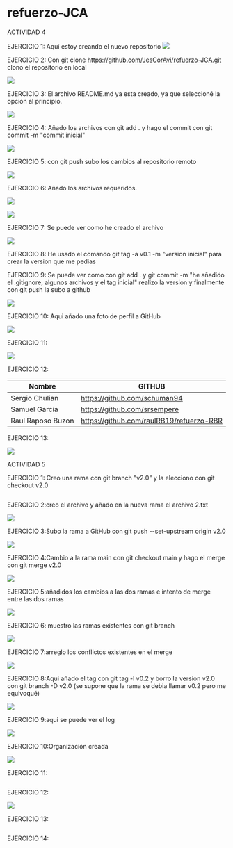 # refuerzo-JCA
ACTIVIDAD 4

EJERCICIO 1: Aquí estoy creando el nuevo repositorio
![](https://github.com/JesCorAvi/refuerzo-JCA/blob/main/capturas/captura%201.png)

EJERCICIO 2: Con git clone https://github.com/JesCorAvi/refuerzo-JCA.git clono el repositorio en local

![](https://github.com/JesCorAvi/refuerzo-JCA/blob/main/capturas/captura%202.png)

EJERCICIO 3: El archivo README.md ya esta creado, ya que seleccioné la opcion al principio.

![](https://github.com/JesCorAvi/refuerzo-JCA/blob/main/capturas/captura%203.png)

EJERCICIO 4: Añado los archivos con git add . y hago el commit con git commit -m "commit inicial"

![](https://github.com/JesCorAvi/refuerzo-JCA/blob/main/capturas/captura%204.1.png)

EJERCICIO 5: con git push subo los cambios al repositorio remoto

![](https://github.com/JesCorAvi/refuerzo-JCA/blob/main/capturas/captura%205.png)

EJERCICIO 6: Añado los archivos requeridos.

![](https://github.com/JesCorAvi/refuerzo-JCA/blob/main/capturas/captura%206.png)

![](https://github.com/JesCorAvi/refuerzo-JCA/blob/main/capturas/captura%206.1.png)

EJERCICIO 7: Se puede ver como he creado el archivo

![](https://github.com/JesCorAvi/refuerzo-JCA/blob/main/capturas/captura%207.png)

EJERCICIO 8: He usado el comando  git tag -a v0.1 -m "version inicial" para crear la version que me pedias

EJERCICIO 9: Se puede ver como con git add . y git commit -m "he añadido el .gitignore, algunos archivos y el tag inicial" realizo la version y finalmente con git push la subo a github

![](https://github.com/JesCorAvi/refuerzo-JCA/blob/main/capturas/captura%209.png)

EJERCICIO 10: Aqui añado una foto de perfil a GitHub

![](https://github.com/JesCorAvi/refuerzo-JCA/blob/main/capturas/captura%2010.png)

EJERCICIO 11:

![](https://github.com/JesCorAvi/refuerzo-JCA/blob/main/capturas/captura%2011.png)

EJERCICIO 12:

|Nombre            | GITHUB                                     |         
|------------------|------------------------------------------- |
|Sergio Chulian    | https://github.com/schuman94               |
|Samuel García     | https://github.com/srsempere               |
|Raul Raposo Buzon |https://github.com/raulRB19/refuerzo-RBR    |

EJERCICIO 13:

![](https://github.com/JesCorAvi/refuerzo-JCA/blob/main/capturas/captura%2013.png)


ACTIVIDAD 5

EJERCICIO 1: Creo una rama con git branch "v2.0" y la elecciono con git checkout v2.0

![]()

EJERCICIO 2:creo el archivo y añado en la nueva rama el archivo 2.txt

![](https://github.com/JesCorAvi/refuerzo-JCA/blob/main/capturas/2%20captura%202%20.png)

EJERCICIO 3:Subo la rama a GitHub con  git push --set-upstream origin v2.0 

![](https://github.com/JesCorAvi/refuerzo-JCA/blob/main/capturas/2%20captura%203.png)

EJERCICIO 4:Cambio a la rama main con git checkout main y hago el merge con git merge v2.0

![](https://github.com/JesCorAvi/refuerzo-JCA/blob/main/capturas/2%20captura%204%20.png)

EJERCICIO 5:añadidos los cambios a las dos ramas e intento de merge entre las dos ramas 

![](https://github.com/JesCorAvi/refuerzo-JCA/blob/main/capturas/2%20captura%205.png)

EJERCICIO 6: muestro las ramas existentes con git branch

![](https://github.com/JesCorAvi/refuerzo-JCA/blob/main/capturas/2%20captura%206.png)

EJERCICIO 7:arreglo los conflictos existentes en el merge

![](https://github.com/JesCorAvi/refuerzo-JCA/blob/main/capturas/2%20captura%207.png)

EJERCICIO 8:Aqui añado el tag con git tag -l v0.2 y borro la version v2.0 con git branch -D v2.0 (se supone que la rama se debia llamar v0.2 pero me equivoqué)

![](https://github.com/JesCorAvi/refuerzo-JCA/blob/main/capturas/2%20captura%208.png)

EJERCICIO 9:aqui se puede ver el log

![](https://github.com/JesCorAvi/refuerzo-JCA/blob/main/capturas/2%20captura%209.png)

EJERCICIO 10:Organización creada

![](https://github.com/JesCorAvi/refuerzo-JCA/blob/main/capturas/2%20captura%2010.png)

EJERCICIO 11:

![]()

EJERCICIO 12:

![](https://github.com/JesCorAvi/refuerzo-JCA/blob/main/capturas/2%20captura%2012.png)

EJERCICIO 13:

![]()

EJERCICIO 14:

![]()

